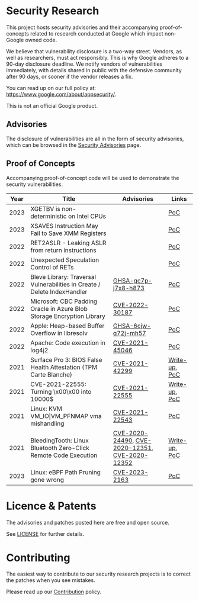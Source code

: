 # Security Research

This project hosts security advisories and their accompanying
proof-of-concepts related to research conducted at Google which impact
non-Google owned code.

We believe that vulnerability disclosure is a two-way street. Vendors,
as well as researchers, must act responsibly. This is why Google adheres
to a 90-day disclosure deadline. We notify vendors of vulnerabilities
immediately, with details shared in public with the defensive community
after 90 days, or sooner if the vendor releases a fix.

You can read up on our full policy at:
https://www.google.com/about/appsecurity/.

This is not an official Google product.

## Advisories

The disclosure of vulnerabilities are all in the form of security
advisories, which can be browsed in the [Security
Advisories](https://github.com/google/security-research/security/advisories?state=published)
page.

## Proof of Concepts

Accompanying proof-of-concept code will be used to demonstrate the
security vulnerabilities.

| Year | Title | Advisories | Links |
| ---- | ----- | ---------- | ----- |
| 2023 | XGETBV is non-deterministic on Intel CPUs | | [PoC](pocs/cpus/xgetbv)
| 2023 | XSAVES Instruction May Fail to Save XMM Registers | | [PoC](pocs/cpus/errata/amd/1386)
| 2022 | RET2ASLR - Leaking ASLR from return instructions | | [PoC](pocs/cpus/ret2aslr/src)
| 2022 | Unexpected Speculation Control of RETs | | [PoC](pocs/cpus/top-of-stack)
| 2022 | Bleve Library: Traversal Vulnerabilities in Create / Delete IndexHandler | [GHSA-gc7p-j7x8-h873](https://github.com/google/security-research/security/advisories/GHSA-gc7p-j7x8-h873) | [PoC](pocs/bleve)
| 2022 | Microsoft: CBC Padding Oracle in Azure Blob Storage Encryption Library | [CVE-2022-30187](https://github.com/google/security-research/security/advisories/GHSA-6m8q-r22q-vfxh) | [PoC](pocs/azure/oracle/net/keymaterial/azure)
| 2022 | Apple: Heap-based Buffer Overflow in libresolv | [GHSA-6cjw-q72j-mh57](https://github.com/google/security-research/security/advisories/GHSA-6cjw-q72j-mh57) | [PoC](pocs/apple/libresolv)
| 2022 | Apache: Code execution in log4j2 | [CVE-2021-45046](https://github.com/google/security-research/security/advisories/GHSA-ggmf-hg75-88gg) | [PoC](pocs/log4j)
| 2021 | Surface Pro 3: BIOS False Health Attestation (TPM Carte Blanche) | [CVE-2021-42299](https://github.com/google/security-research/security/advisories/GHSA-c4qg-jj77-rcc3) | [Write-up](https://google.github.io/security-research/pocs/bios/tpm-carte-blanche/writeup.html), [PoC](pocs/bios/tpm-carte-blanche)
| 2021 | CVE-2021-22555: Turning \x00\x00 into 10000$ | [CVE-2021-22555](https://github.com/google/security-research/security/advisories/GHSA-xxx5-8mvq-3528) | [Write-up](https://google.github.io/security-research/pocs/linux/cve-2021-22555/writeup.html), [PoC](pocs/linux/cve-2021-22555)
| 2021 | Linux: KVM VM_IO\|VM_PFNMAP vma mishandling | [CVE-2021-22543](https://github.com/google/security-research/security/advisories/GHSA-7wq5-phmq-m584) | [PoC](pocs/linux/kvm_vma)
| 2021 | BleedingTooth: Linux Bluetooth Zero-Click Remote Code Execution | [CVE-2020-24490](https://github.com/google/security-research/security/advisories/GHSA-ccx2-w2r4-x649), [CVE-2020-12351](https://github.com/google/security-research/security/advisories/GHSA-h637-c88j-47wq), [CVE-2020-12352](https://github.com/google/security-research/security/advisories/GHSA-7mh3-gq28-gfrq) | [Write-up](https://google.github.io/security-research/pocs/linux/bleedingtooth/writeup.html), [PoC](pocs/linux/bleedingtooth)
| 2023 | Linux: eBPF Path Pruning gone wrong | [CVE-2023-2163](https://github.com/google/security-research/security/advisories/GHSA-j87x-j6mh-mv8v) | [PoC](pocs/linux/cve-2023-2163)

# Licence & Patents

The advisories and patches posted here are free and open source.

See [LICENSE](https://github.com/google/security-research/blob/master/LICENSE) for
further details.

# Contributing

The easiest way to contribute to our security research projects is to
correct the patches when you see mistakes.

Please read up our
[Contribution](https://github.com/google/security-research/blob/master/CONTRIBUTING.md)
policy.
